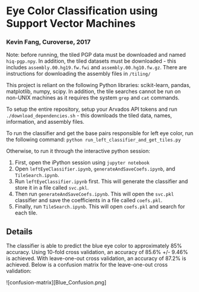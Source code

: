 # Eye Color Classification using Support Vector Machines
### Kevin Fang, Curoverse, 2017
Note: before running, the tiled PGP data must be downloaded and named `hiq-pgp.npy`. In addition, the tiled datasets must be downloaded - this includes `assembly.00.hg19.fw.fwi` and `assembly.00.hg10.fw.gz`. There are instructions for downloading the assembly files in `/tiling/`

This project is reliant on the following Python libraries: scikit-learn, pandas, matplotlib, numpy, scipy. In addition, the tile searches cannot be run on non-UNIX machines as it requires the system `grep` and `cat` commands.

To setup the entire repository, setup your Arvados API tokens and run `./download_dependencies.sh` - this downloads the tiled data, names, information, and assembly files.

To run the classifier and get the base pairs responsible for left eye color, run the following command:
`python run_left_classifier_and_get_tiles.py`

Otherwise, to run it through the interactive python session:  
1. First, open the iPython session using `jupyter notebook`  
2. Open `leftEyeClassifier.ipynb`, `generateAndSaveCoefs.ipynb`, and `TileSearch.ipynb`.  
3. Run `leftEyeClassifier.ipynb` first. This will generate the classifier and store it in a file called `svc.pkl`.  
4. Then run `generateAndSaveCoefs.ipynb`. This will open the `svc.pkl` classifier and save the coefficients in a file called `coefs.pkl`.  
5. Finally, run `TileSearch.ipynb`. This will open `coefs.pkl` and search for each tile.  

## Details
The classifier is able to predict the blue eye color to approximately 85% accuracy. Using 10-fold cross validation, an accuracy of 85.6% +/- 9.46% is achieved. With leave-one-out cross validation, an accuracy of 87.2% is achieved. Below is a confusion matrix for the leave-one-out cross validation:

![confusion-matrix][Blue_Confusion.png]
